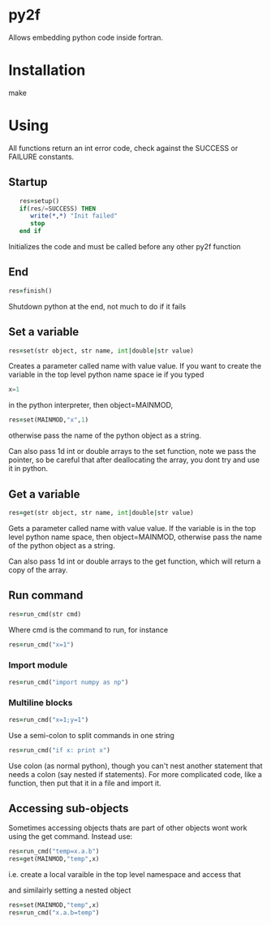 # py2f

Allows embedding python code inside fortran. 

# Installation
make

# Using
All functions return an int error code, check against the SUCCESS 
or FAILURE constants.

## Startup

````fortran
   res=setup()
   if(res/=SUCCESS) THEN
      write(*,*) "Init failed"
      stop
   end if
````

Initializes the code and must be called before any other py2f function

## End

````fortran
res=finish()
````

Shutdown python at the end, not much to do if it fails

## Set a variable

````fortran
res=set(str object, str name, int|double|str value)
````
Creates a parameter called name with value value. If
you want to create the variable in the top level python name space
ie if you typed

````python
x=1
````

in the python interpreter, then object=MAINMOD, 

````fortran
res=set(MAINMOD,"x",1)
````

otherwise pass the name of the python object as a string.

Can also pass 1d int or double arrays to the set function, note we pass the pointer,
so be careful that after deallocating the array, you dont try and use it in python.

## Get a variable

````fortran
res=get(str object, str name, int|double|str value)
````

Gets a parameter called name with value value. If
the variable is in the top level python name space, then object=MAINMOD, otherwise pass
the name of the python object as a string.

Can also pass 1d int or double arrays to the get function, which will return a copy of the array.

## Run command

````fortran 
res=run_cmd(str cmd)
````

Where cmd is the command to run, for instance 

````fortran 
res=run_cmd("x=1")
````

### Import module
````fortran 
res=run_cmd("import numpy as np")
````

### Multiline blocks

````fortran 
res=run_cmd("x=1;y=1")
````

Use a semi-colon to split commands in one string

````fortran 
res=run_cmd("if x: print x")
````

Use colon (as normal python), though you can't nest another statement that needs a
colon (say nested if statements). For more complicated code, like a function,
then put that it in a file and import it.

## Accessing sub-objects

Sometimes accessing objects thats are part of other objects wont work using the get command.
Instead use:

````fortran
res=run_cmd("temp=x.a.b")
res=get(MAINMOD,"temp",x)
````

i.e. create a local varaible in the top level namespace and access that


and similairly setting a nested object

````fortran
res=set(MAINMOD,"temp",x)
res=run_cmd("x.a.b=temp")
````

